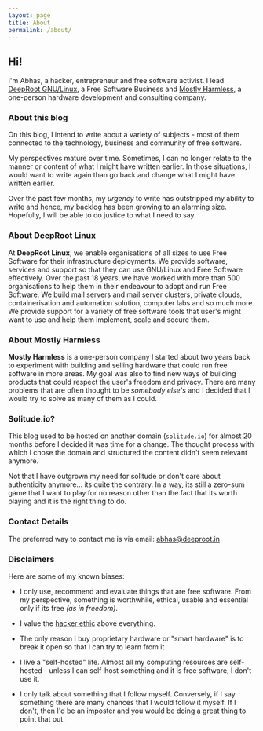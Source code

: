 ```yaml
---
layout: page
title: About
permalink: /about/
---
```


## Hi!

I'm Abhas, a hacker, entrepreneur and free software activist. I lead
[DeepRoot GNU/Linux](https://deeproot.in), a Free Software Business and 
[Mostly Harmless](https://mostlyharmless.io), a one-person hardware development
and consulting company.

### About this blog

On this blog, I intend to write about a variety of subjects - most of them
connected to the technology, business and community of free software.

My perspectives mature over time. Sometimes, I can no longer relate to the
manner or content of what I might have written earlier. In those
situations, I would want to write again than go back and change what I
might have written earlier.

Over the past few months, my *urgency* to write has outstripped my
ability to write and hence, my backlog has been growing to an alarming
size. Hopefully, I will be able to do justice to what I need to say.

### About DeepRoot Linux

At **DeepRoot Linux**, we enable organisations of all sizes to use Free Software
for their infrastructure deployments. We provide software, services and
support so that they can use GNU/Linux and Free Software effectively.
Over the past 18 years, we have worked with more than 500 organisations
to help them in their endeavour to adopt and run Free Software. We build
mail servers and mail server clusters, private clouds, containerisation
and automation solution, computer labs and so much more. We provide
support for a variety of free software tools that user's might want to
use and help them implement, scale and secure them.

### About Mostly Harmless

**Mostly Harmless** is a one-person company I started about two years
back to experiment with building and selling hardware that could run
free software in more areas. My goal was also to find new ways of
building products that could respect the user's freedom and privacy.
There are many problems that are often thought to be *somebody else's*
and I decided that I would try to solve as many of them as I could.

### Solitude.io?

This blog used to be hosted on another domain (`solitude.io`) for almost 20 months
before I decided it was time for a change. The thought process with
which I chose the domain and structured the content didn't seem relevant
anymore.

Not that I have outgrown my need for solitude or don't care about
authenticity anymore... its quite the contrary. In a way, its still a
zero-sum game that I want to play for no reason other than the fact that
its worth playing and it is the right thing to do.

### Contact Details

The preferred way to contact me is via email:
[abhas@deeproot.in](mailto:abhas@deeproot.in) 

### Disclaimers

Here are some of my known biases:

  * I only use, recommend and evaluate things that are free software.
    From my perspective, something is worthwhile, ethical, usable and
    essential only if its free *(as in freedom)*.

  * I value the [hacker ethic](https://en.wikipedia.org/wiki/Hacker_ethic) 
    above everything.

  * The only reason I buy proprietary hardware or "smart hardware" is to
    break it open so that I can try to learn from it

  * I live a "self-hosted" life. Almost all my computing resources are
    self-hosted - unless I can self-host something and it is free
    software, I don't use it.

  * I only talk about something that I follow myself. Conversely, if I
    say something there are many chances that I would follow it myself.
    If I don't, then I'd be an imposter and you would be doing a great
    thing to point that out.

